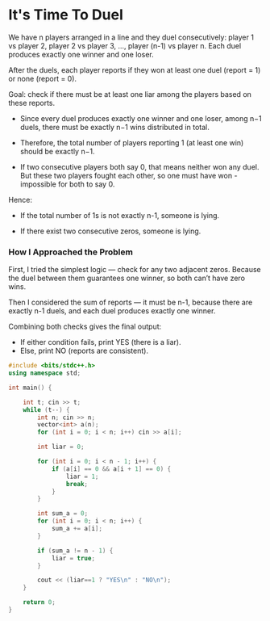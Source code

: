 # It's Time To Duel

We have n players arranged in a line and they duel consecutively: player 1 vs player 2, player 2 vs player 3, ..., player (n-1) vs player n. Each duel produces exactly one winner and one loser.

After the duels, each player reports if they won at least one duel (report = 1) or none (report = 0).

Goal: check if there must be at least one liar among the players based on these reports.

- Since every duel produces exactly one winner and one loser, among n−1 duels, there must be exactly n−1 wins distributed in total.

- Therefore, the total number of players reporting 1 (at least one win) should be exactly n−1.

- If two consecutive players both say 0, that means neither won any duel. But these two players fought each other, so one must have won -impossible for both to say 0.

Hence:

- If the total number of 1s is not exactly n-1, someone is lying.

- If there exist two consecutive zeros, someone is lying.

### How I Approached the Problem

First, I tried the simplest logic — check for any two adjacent zeros. Because the duel between them guarantees one winner, so both can’t have zero wins.  

Then I considered the sum of reports — it must be n-1, because there are exactly n-1 duels, and each duel produces exactly one winner.  

Combining both checks gives the final output:

- If either condition fails, print YES (there is a liar).
- Else, print NO (reports are consistent).

```cpp
#include <bits/stdc++.h>
using namespace std;

int main() {

    int t; cin >> t;
    while (t--) {
        int n; cin >> n;
        vector<int> a(n);
        for (int i = 0; i < n; i++) cin >> a[i];

        int liar = 0;

        for (int i = 0; i < n - 1; i++) {
            if (a[i] == 0 && a[i + 1] == 0) {
                liar = 1;
                break;
            }
        }

        int sum_a = 0;
        for (int i = 0; i < n; i++) {
            sum_a += a[i];
        }

        if (sum_a != n - 1) {
            liar = true;
        }

        cout << (liar==1 ? "YES\n" : "NO\n");
    }

    return 0;
}
```
